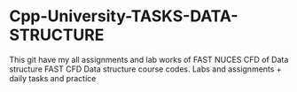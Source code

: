# Cpp-University-TASKS-DATA-STRUCTURE
This git have my all assignments and lab works of FAST NUCES CFD of Data structure
FAST CFD Data structure course codes. Labs and assignments + daily tasks and practice
